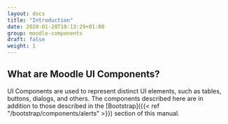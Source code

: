 ```yaml
---
layout: docs
title: "Introduction"
date: 2020-01-28T10:13:29+01:00
group: moodle-components
draft: false
weight: 1
---
```


## What are Moodle UI Components?

UI Components are used to represent distinct UI elements, such as tables, buttons, dialogs, and others. The components
described here are in addition to those described in the [Bootstrap]({{< ref "/bootstrap/components/alerts" >}}) section of this manual.
